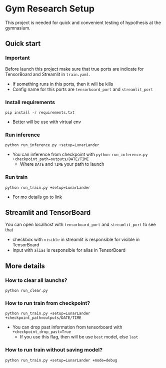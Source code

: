 # Gym Research Setup
This project is needed for quick and convenient testing of hypothesis at the gymnasium.
## Quick start
### Important
Before launch this project make sure that true ports are indicate for TensorBoard and Streamlit in `train.yaml`.
- If something runs in this ports, then it will be kills
- Config name for this ports are `tensorboard_port` and `streamlit_port`
### Install requirements
```
pip install -r requirements.txt
```
- Better will be use with virtual env
### Run inference
```
python run_inference.py +setup=LunarLander
```
- You can inference from checkpoint with `python run_inference.py +checkpoint_path=outputs/DATE/TIME`
  - Where `DATE` and `TIME` your path to launch
### Run train
```
python run_train.py +setup=LunarLander
```
- For mo details go to link
## Streamlit and TensorBoard
You can open localhost with `tensorboard_port` and `streamlit_port` to see that
- checkbox with `visible` in streamlit is responsible for visible in TensorBoard
- Input with `alias` is responsible for alias in TensorBoard

## More details
### How to clear all launchs?
```
python run_clear.py
```
### How to run train from checkpoint?
```
python run_train.py +setup=LunarLander +checkpoint_path=outputs/DATE/TIME
```
- You can drop past information from tensorboard with `+checkpoint_drop_past=True`
  - If you use this flag, then will be use `best` model, else `last`
### How to run train without saving model? 
```
python run_train.py +setup=LunarLander +mode=debug
```
